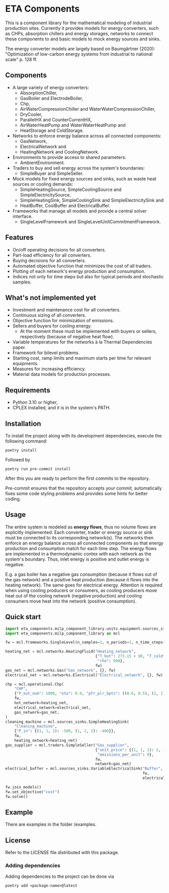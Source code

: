 # ETA Components

This is a component library for the mathematical modeling of industrial production sites.
Currently it provides models for energy converters, such as CHPs, absorption chillers and
energy storages, networks to connect these components to and basic models to mock energy
sources and sinks.

The energy converter models are largely based on Baumgärtner (2020):
"Optimization of low-carbon energy systems from industrial to national scale" p. 128 ff.

## Components

* A large variety of energy converters:
    * AbsorptionChiller,
    * GasBoiler and ElectrodeBoiler,
    * Chp,
    * AirWaterCompressionChiller and WaterWaterCompressionChiller,
    * DryCooler,
    * ParallelHX and CounterCurrentHX,
    * AirWaterHeatPump and WaterWaterHeatPump and
    * HeatStorage and ColdStorage.
* Networks to enforce energy balance across all connected components:
    * GasNetwork,
    * ElectricalNetwork and
    * HeatingNetwork and CoolingNetwork.
* Environments to provide access to shared parameters:
    * AmbientEnvironment.
* Traders to buy and sell energy across the system's boundaries:
    * SimpleBuyer and SimpleSeller.
* Mock models for fixed energy sources and sinks, such as waste heat sources or cooling demands:
    * SimpleHeatingSource, SimpleCoolingSource and SimpleElectricitySource,
    * SimpleHeatingSink, SimpleCoolingSink and SimpleElectricitySink and
    * HeatBuffer, CoolBuffer and ElectricalBuffer.
* Frameworks that manage all models and provide a central solver interface.
    * SingleLevelFramework and SingleLevelUnitCommitmentFramework.

## Features

* On/off operating decisions for all converters.
* Part-load efficiency for all converters.
* Buying decisions for all converters.
* Automated objective function that minimizes the cost of all traders.
* Plotting of each network's energy production and consumption.
* Indices not only for time steps but also for typical periods and stochastic samples.

## What's not implemented yet

* Investment and maintenance cost for all converters.
* Continuous sizing of all converters.
* Objective function for minimization of emissions.
* Sellers and buyers for cooling energy.
    * At the moment these must be implemented with buyers or sellers, respectively (because of negative heat flow).
* Variable temperatures for the networks à la Thermal Dependencies paper.
* Framework for bilevel problems.
* Starting cost, ramp limits and maximum starts per time for relevant equipments.
* Measures for increasing efficiency.
* Material data models for production processes.

## Requirements

* Python 3.10 or higher,
* CPLEX installed, and it is in the system's PATH.

## Installation

To install the project along with its development dependencies, execute the following command:

    poetry install

Followed by

    poetry run pre-commit install

After this you are ready to perform the first commits to the repository.

Pre-commit ensures that the repository accepts your commit, automatically fixes some code styling problems and provides some hints for better coding.

## Usage

The entire system is modeled as **energy flows**, thus no volume flows are explicitly implemented.
Each converter, trader or energy source or sink must be connected to its corresponding network(s).
The networks then enforce an energy balance across all connected components so that energy production
and consumption match for each time step. The energy flows are implemented in a thermodynamic contex with each
network as the system's boundary. Thus, inlet energy is positive and outlet energy is negative.

E.g. a gas boiler has a negative gas consumption (because it flows out of the gas network) and a positive heat
production
(because it flows into the heating network). The same goes for electrical energy. Attention is required when
using cooling producers or consumers, as cooling producers move heat out of the cooling network (negative production)
and cooling consumers move heat into the network (positive consumption).

## Quick start

```python
import eta_components.milp_component_library.units.equipment.sources_sinks
import eta_components.milp_component_library as mcl

fw = mcl.frameworks.SingleLevel(n_samples=1, n_periods=1, n_time_steps=2)

heating_net = mcl.networks.HeatingFluid("Heating_network",
                                        {"T_hot": 273.15 + 90, "T_cold": 273.15 + 50, "cp": 4190,
                                         "rho": 998},
                                        fw)
gas_net = mcl.networks.Gas("Gas_network", {}, fw)
electrical_net = mcl.networks.Electrical("Electrical_network", {}, fw)

chp = mcl.operational.Chp(
    "CHP",
    {"P_out_nom": 1000, "eta": 0.9, "pfr_plr_bpts": ((0.6, 0.5), (1, 1)), "eta_th": 0.6},
    fw,
    hot_network=heating_net,
    electrical_network=electrical_net,
    gas_network=gas_net,
)
cleaning_machine = mcl.sources_sinks.SimpleHeatingSink(
    "Cleaning_machine",
    {"P_in": {(1, 1, 1): -500, (1, 1, 2): -400}},
    fw,
    heating_network=heating_net)
gas_supplier = mcl.traders.SimpleSeller("Gas_supplier",
                                        {"unit_price": {(1, 1, 1): 2, (1, 1, 2): 5},
                                         "emissions_per_unit": 0},
                                        fw,
                                        network=gas_net)
electrical_buffer = mcl.sources_sinks.VariableElectricalSink("Buffer", {},
                                                             fw,
                                                             electrical_network=electrical_net)

fw.join_models()
fw.set_objective("cost")
fw.solve()
```

## Example

There are examples in the folder /examples.

## License

Refer to the LICENSE file distributed with this package.

### Adding dependencies
Adding dependencies to the project can be done via

    poetry add <package-name>@latest
